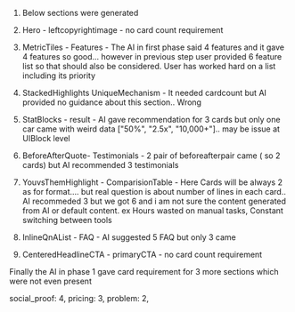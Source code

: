 1. Below sections were generated

1. Hero - leftcopyrightimage - no card count requirement
2. MetricTiles - Features - The AI in first phase said 4 features and it gave 4 features so good... however in previous step user provided 6 feature list so that should also be considered. User has worked hard on a list including its priority
3. StackedHighlights UniqueMechanism - It needed cardcount but AI provided no guidance about this section.. Wrong
4. StatBlocks - result - AI gave recommendation for 3 cards but only one car came with weird data ["50%", "2.5x", "10,000+"].. may be issue at UIBlock level
5. BeforeAfterQuote- Testimonials - 2 pair of beforeafterpair came ( so 2 cards) but AI recommended 3 testimonials
6. YouvsThemHighlight - ComparisionTable - Here Cards will be always 2 as for format.... but real question is about number of lines in each card.. AI recommeded 3 but we got 6 and i am not sure the content generated from AI or default content. ex Hours wasted on manual tasks, Constant switching between tools
7. InlineQnAList - FAQ - AI suggested 5 FAQ but only 3 came
8. CenteredHeadlineCTA - primaryCTA - no card count requirement

Finally the AI in phase 1 gave card requirement for 3 more sections which were not even present

social_proof: 4,
    pricing: 3,
    problem: 2,